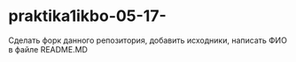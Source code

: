 # praktika1ikbo-05-17-
Сделать форк данного репозитория, добавить исходники, написать ФИО в файле README.MD
